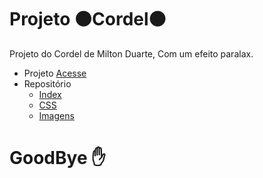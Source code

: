 # Projeto ⚫Cordel⚫
Projeto do Cordel de Milton Duarte, Com um efeito paralax.

- Projeto [Acesse](https://felipepinheiroregina.github.io/projeto-cordel/index.html)
- Repositório
   - [Index](https://github.com/FelipePinheiroRegina/projeto-cordel/blob/main/index.html)
   - [CSS](https://github.com/FelipePinheiroRegina/projeto-cordel/blob/main/estilo/style.css)
   - [Imagens](https://github.com/FelipePinheiroRegina/projeto-cordel/tree/main/imagens)
# GoodBye ✋
